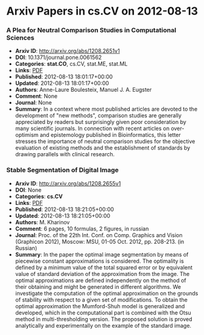 # Arxiv Papers in cs.CV on 2012-08-13
### A Plea for Neutral Comparison Studies in Computational Sciences
- **Arxiv ID**: http://arxiv.org/abs/1208.2651v1
- **DOI**: 10.1371/journal.pone.0061562
- **Categories**: **stat.CO**, cs.CV, stat.ME, stat.ML
- **Links**: [PDF](http://arxiv.org/pdf/1208.2651v1)
- **Published**: 2012-08-13 18:01:17+00:00
- **Updated**: 2012-08-13 18:01:17+00:00
- **Authors**: Anne-Laure Boulesteix, Manuel J. A. Eugster
- **Comment**: None
- **Journal**: None
- **Summary**: In a context where most published articles are devoted to the development of "new methods", comparison studies are generally appreciated by readers but surprisingly given poor consideration by many scientific journals. In connection with recent articles on over-optimism and epistemology published in Bioinformatics, this letter stresses the importance of neutral comparison studies for the objective evaluation of existing methods and the establishment of standards by drawing parallels with clinical research.



### Stable Segmentation of Digital Image
- **Arxiv ID**: http://arxiv.org/abs/1208.2655v1
- **DOI**: None
- **Categories**: **cs.CV**
- **Links**: [PDF](http://arxiv.org/pdf/1208.2655v1)
- **Published**: 2012-08-13 18:21:05+00:00
- **Updated**: 2012-08-13 18:21:05+00:00
- **Authors**: M. Kharinov
- **Comment**: 6 pages, 10 formulas, 2 figures, in russian
- **Journal**: Proc. of the 22th Int. Conf. on Comp. Graphics and Vision
  (Graphicon 2012), Moscow: MSU, 01-05 Oct. 2012, pp. 208-213. (in Russian)
- **Summary**: In the paper the optimal image segmentation by means of piecewise constant approximations is considered. The optimality is defined by a minimum value of the total squared error or by equivalent value of standard deviation of the approximation from the image. The optimal approximations are defined independently on the method of their obtaining and might be generated in different algorithms. We investigate the computation of the optimal approximation on the grounds of stability with respect to a given set of modifications. To obtain the optimal approximation the Mumford-Shuh model is generalized and developed, which in the computational part is combined with the Otsu method in multi-thresholding version. The proposed solution is proved analytically and experimentally on the example of the standard image.



